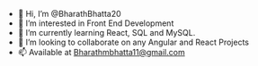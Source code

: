 - 👋 Hi, I’m @BharathBhatta20
- 👀 I’m interested in Front End Development
- 🌱 I’m currently learning React, SQL and MySQL.
- 💞️ I’m looking to collaborate on any Angular and React Projects
- 📫 Available at Bharathmbhatta11@gmail.com

<!---
BharathBhatta20/BharathBhatta20 is a ✨ special ✨ repository because its `README.md` (this file) appears on your GitHub profile.
You can click the Preview link to take a look at your changes.
--->
